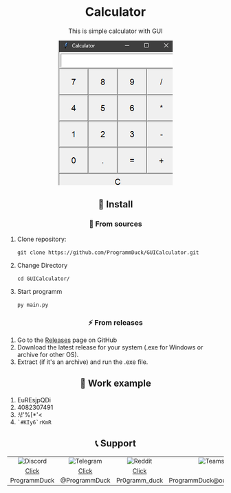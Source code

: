 <h1 align="center">Calculator</h1>
<p align="center">This is simple calculator with GUI</p>

<div align="center">
    <img src="img.png" alt="img.png">
</div>
<h2 align="center">🚀 Install</h2>

<h3 align="center">📄 From sources</h3>
<ol>
    <li>Clone repository:
        <pre><code>git clone https://github.com/ProgrammDuck/GUICalculator.git</code></pre>
    </li>
    <li>Change Directory
        <pre><code>cd GUICalculator/</code></pre>
    </li>
    <li>Start programm
        <pre><code>py main.py</code></pre>
    </li>
</ol>

<h3 align="center">⚡ From releases</h3>
<ol>
    <li>Go to the <a href="https://github.com/ProgrammDuck/GUICalculator/releases">Releases</a> page on GitHub</li>
    <li>Download the latest release for your system (.exe for Windows or archive for other OS).</li>
    <li>Extract (if it's an archive) and run the .exe file.</li>
</ol>

<h2 align="center">📝 Work example</h2>
<ol>
    <li>EuREsjpQDi</li>
    <li>4082307491</li>
    <li>:\!'%[*'&lt;</li>
    <li><code>`#KIy6`rKmR</code></li>
</ol>


<h2 align="center">📞 Support</h1>
<table align="center">
  <tr align="center">
    <td>
      <img width="30" height="30" title="Discord" alt="Discord" src="https://github.com/user-attachments/assets/4b65560f-8091-46e6-ba9a-f32c21060f0c" /><br>
    </td>
    <td>
      <img width="30" height="30" title="Telegram" alt="Telegram" src="https://upload.wikimedia.org/wikipedia/commons/thumb/8/83/Telegram_2019_Logo.svg/2048px-Telegram_2019_Logo.svg.png" /><br>
    </td>
    <td>
      <img width="30" height="30" title="Reddit" alt="Reddit" src="https://www.iconpacks.net/icons/2/free-reddit-logo-icon-2436-thumb.png" /><br>
    </td>
    <td>
      <img width="30" height="30" title="Teams" alt="Teams" src="https://upload.wikimedia.org/wikipedia/commons/thumb/c/c9/Microsoft_Office_Teams_%282018%E2%80%93present%29.svg/1200px-Microsoft_Office_Teams_%282018%E2%80%93present%29.svg.png" /><br>
    </td>
    <td>
      <img width="30" height="30" title="Matrix" alt="Matrix" src="https://upload.wikimedia.org/wikipedia/commons/thumb/c/cb/Element_%28software%29_logo.svg/2048px-Element_%28software%29_logo.svg.png" /><br>
    </td>
    <td>
      <img width="30" height="30" title="Email" alt="Email" src="https://marketplace.canva.com/MheoY/MAFPBiMheoY/1/tl/canva-business-card-contact-information-icons.-mail-icon.-contact-us-MAFPBiMheoY.png" /><br>
    </td>
  </tr>
  <tr align="center">
    <td>
      <a href="https://discord.com/users/programmduck">Click</a><br>
    </td>
    <td>
      <a href="https://t.me/programmduck">Click</a><br>
    </td>
    <td>
      <a href="https://www.reddit.com/user/Pr0gramm_Duck/">Click</a><br>
    </td>
    <td></td>
    <td></td>
    <td>
      <a href="mailto:ProgrammDuck@yandex.ru">Write</a>
    </td>
  </tr>
  <tr align="center">
    <td>
      ProgrammDuck
    </td>
    <td>
      @ProgrammDuck
    </td>
    <td>
      Pr0gramm_duck
    </td>
    <td>
      ProgrammDuck@outlook.com
    </td>
    <td>
      @programmduck:matrix.org
    </td>
    <td>
      ProgrammDuck@yandex.ru
    </td>
  </tr>
</table>